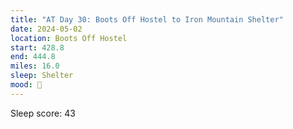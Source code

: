```yaml
---
title: "AT Day 30: Boots Off Hostel to Iron Mountain Shelter"
date: 2024-05-02
location: Boots Off Hostel
start: 428.8
end: 444.8
miles: 16.0
sleep: Shelter
mood: 🙂
---
```

Sleep score: 43